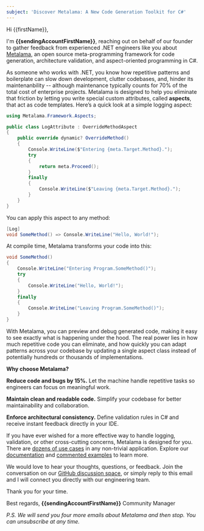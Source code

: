```yaml
---
subject: 'Discover Metalama: A New Code Generation Toolkit for C#'
---
```


Hi {{firstName}},

I'm **{{sendingAccountFirstName}}**, reaching out on behalf of our founder to gather feedback from experienced .NET engineers like you about [Metalama](https://metalama.net?mtm_campaign=awareness&mtm_source=instantly&mtm_kwd=email1), an open source meta-programming framework for code generation, architecture validation, and aspect-oriented programming in C#.

As someone who works with .NET, you know how repetitive patterns and boilerplate can slow down development, clutter codebases, and, hinder its maintenanbility -- although maintenance typically counts for 70% of the total cost of enterprise projects. Metalama is designed to help you eliminate that friction by letting you write special custom attributes, called **aspects**, that act as code templates. Here’s a quick look at a simple logging aspect:

```csharp
using Metalama.Framework.Aspects;

public class LogAttribute : OverrideMethodAspect
{
    public override dynamic? OverrideMethod()
    {
        Console.WriteLine($"Entering {meta.Target.Method}.");
        try
        {
            return meta.Proceed();
        }
        finally
        {
            Console.WriteLine($"Leaving {meta.Target.Method}.");
        }
    }
}
```

You can apply this aspect to any method:

```csharp
[Log]
void SomeMethod() => Console.WriteLine("Hello, World!");
```

At compile time, Metalama transforms your code into this:

```csharp
void SomeMethod()
{
    Console.WriteLine("Entering Program.SomeMethod()");
    try
    {
        Console.WriteLine("Hello, World!");
    }
    finally
    {
        Console.WriteLine("Leaving Program.SomeMethod()");
    }
}
```

With Metalama, you can preview and debug generated code, making it easy to see exactly what is happening under the hood. The real power lies in how much repetitive code you can eliminate, and how quickly you can adapt patterns across your codebase by updating a single aspect class instead of potentially hundreds or thousands of implementations.

**Why choose Metalama?**

**Reduce code and bugs by 15%.** Let the machine handle repetitive tasks so engineers can focus on meaningful work.

**Maintain clean and readable code.** Simplify your codebase for better maintainability and collaboration.

**Enforce architectural consistency.** Define validation rules in C# and receive instant feedback directly in your IDE.

If you have ever wished for a more effective way to handle logging, validation, or other cross-cutting concerns, Metalama is designed for you. There are [dozens of use cases](https://metalama.net/applications?mtm_campaign=awareness&mtm_source=instantly&mtm_kwd=email1) in any non-trivial application. Explore our [documentation](https://doc.metalama.net/conceptual/getting-started?mtm_campaign=awareness&mtm_source=instantly&mtm_kwd=email1) and [commented examples](https://doc.metalama.net/examples?mtm_campaign=awareness&mtm_source=instantly&mtm_kwd=email1) to learn more.

We would love to hear your thoughts, questions, or feedback. Join the conversation on our [GitHub discussion space](https://github.com/orgs/metalama/discussions/categories/q-a), or simply reply to this email and I will connect you directly with our engineering team.

Thank you for your time.

Best regards,
**{{sendingAccountFirstName}}**
Community Manager

*P.S. We will send you four more emails about Metalama and then stop. You can unsubscribe at any time.*